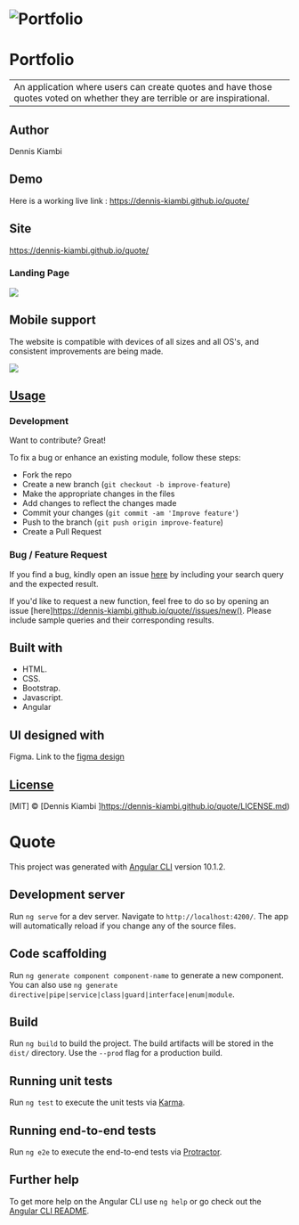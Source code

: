 # ![Portfolio](https://dennis-kiambi.github.io/quote/)
# Portfolio
<table>
<tr>
<td>
 An application where users can create quotes and have those quotes voted on whether they are terrible or are inspirational.
</td>
</tr>
</table>

## Author
Dennis Kiambi

## Demo
Here is a working live link :  https://dennis-kiambi.github.io/quote/


## Site
https://dennis-kiambi.github.io/quote/

### Landing Page

![](https://dennis-kiambi.github.io/quote/)

## Mobile support
The website is compatible with devices of all sizes and all OS's, and consistent improvements are being made.

![](https://dennis-kiambi.github.io/quote/)




## [Usage](https://dennis-kiambi.github.io/quote/) 

### Development
Want to contribute? Great!

To fix a bug or enhance an existing module, follow these steps:

- Fork the repo
- Create a new branch (`git checkout -b improve-feature`)
- Make the appropriate changes in the files
- Add changes to reflect the changes made
- Commit your changes (`git commit -am 'Improve feature'`)
- Push to the branch (`git push origin improve-feature`)
- Create a Pull Request 

### Bug / Feature Request

If you find a bug, kindly open an issue [here](https://dennis-kiambi.github.io/quote/) by including your search query and the expected result.

If you'd like to request a new function, feel free to do so by opening an issue [here]https://dennis-kiambi.github.io/quote//issues/new(). Please include sample queries and their corresponding results.


## Built with 

- HTML.
- CSS.
- Bootstrap.
- Javascript.
- Angular

## UI designed with
Figma. Link to the [figma design](https://www.figma.com/file/e1VWtDhh2v1whp0IN8dpdV/Quotes-app?node-id=0%3A1)


## [License](https://dennis-kiambi.github.io/quote/LICENSE.md)

[MIT] © [Dennis Kiambi ]https://dennis-kiambi.github.io/quote/LICENSE.md)


# Quote

This project was generated with [Angular CLI](https://github.com/angular/angular-cli) version 10.1.2.

## Development server

Run `ng serve` for a dev server. Navigate to `http://localhost:4200/`. The app will automatically reload if you change any of the source files.

## Code scaffolding

Run `ng generate component component-name` to generate a new component. You can also use `ng generate directive|pipe|service|class|guard|interface|enum|module`.

## Build

Run `ng build` to build the project. The build artifacts will be stored in the `dist/` directory. Use the `--prod` flag for a production build.

## Running unit tests

Run `ng test` to execute the unit tests via [Karma](https://karma-runner.github.io).

## Running end-to-end tests

Run `ng e2e` to execute the end-to-end tests via [Protractor](http://www.protractortest.org/).

## Further help

To get more help on the Angular CLI use `ng help` or go check out the [Angular CLI README](https://github.com/angular/angular-cli/blob/master/README.md).
